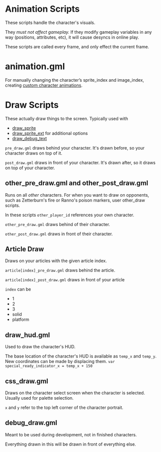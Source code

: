 # Animation Scripts

These scripts handle the character's visuals.

They *must not affect gameplay.* If they modify gameplay variables in any way (positions, attributes, etc), it will
cause desyncs in online play.

These scripts are called every frame, and only effect the current frame.

# animation.gml

For manually changing the character’s sprite_index and image_index, creating [custom character animations](/workshop_guide/programming/learning_path/vfx.html#custom-character-animations).

# Draw Scripts

These actually draw things to the screen. Typically used with

- [draw_sprite](https://docs2.yoyogames.com/source/_build/3_scripting/4_gml_reference/drawing/sprites_and_tiles/draw_sprite.html)
- [draw_sprite_ext](https://docs2.yoyogames.com/source/_build/3_scripting/4_gml_reference/drawing/sprites_and_tiles/draw_sprite_ext.html)
  for additional options
- [draw_debug_text](https://rivalsofaether.com/draw_debug_text/)

`pre_draw.gml` draws behind your character. It's drawn before, so your character draws on top of it.

`post_draw.gml` draws in front of your character. It's drawn after, so it draws on top of your character.

## other_pre_draw.gml and other_post_draw.gml

Runs on all *other* characters. For when you want to draw on opponents, such as Zetterburn's fire or Ranno's poison markers, user other_draw scripts.

In these scripts `other_player_id` references your own character.

`other_pre_draw.gml` draws behind of their character.

`other_post_draw.gml` draws in front of their character.

## Article Draw

Draws on your articles with the given article index.

`article[index]_pre_draw.gml` draws behind the article.

`article[index]_post_draw.gml` draws in front of your article

`index` can be

- 1
- 2
- 3
- solid
- platform

## draw_hud.gml

Used to draw the character's HUD.

The base location of the character's HUD is available as `temp_x` and `temp_y`. New coordinates can be made by
displacing them. `var special_ready_indicator_x = temp_x + 150`

## css_draw.gml

Draws on the character select screen when the character is selected. Usually used for palette selection.

`x` and `y` refer to the top left corner of the character portrait.

## debug_draw.gml

Meant to be used during development, not in finished characters.

Everything drawn in this will be drawn in front of everything else.


